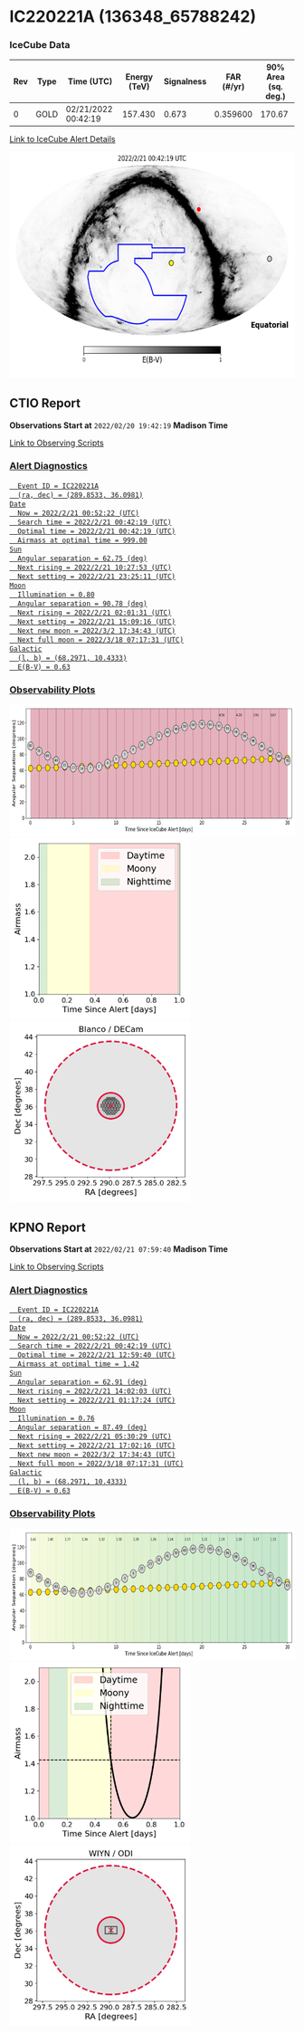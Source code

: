 # IC220221A (136348_65788242)

### IceCube Data

| Rev | Type | Time (UTC) | Energy (TeV) | Signalness | FAR (#/yr) | 90% Area (sq. deg.) |
| --- | --- | --- | --- | --- | --- | --- |
| 0 | GOLD | 02/21/2022  00:42:19 | 157.430 | 0.673 | 0.359600 | 170.67 |

<a href="https://gcn.gsfc.nasa.gov/gcn/notices_amon_g_b/136348_65788242.amon" target="_blank">Link to IceCube Alert Details</a>

<a href="https://rmorgan10.github.io/AlertMonitoring/IC220221A_0/CTIO_skymap.png" target="_blank">
  <img src="CTIO_skymap.png" alt="CTIO Skymap" style="width:700px;height:400px;">
</a>


## CTIO Report

**Observations Start at**  `2022/02/20 19:42:19`  **Madison Time**

<a href="https://github.com/rmorgan10/AlertMonitoring/blob/main/IC220221A_0/CTIO.json" target="_blank">Link to Observing Scripts

### Alert Diagnostics

```Event
  Event ID = IC220221A
  (ra, dec) = (289.8533, 36.0981)
Date
  Now = 2022/2/21 00:52:22 (UTC)
  Search time = 2022/2/21 00:42:19 (UTC)
  Optimal time = 2022/2/21 00:42:19 (UTC)
  Airmass at optimal time = 999.00
Sun
  Angular separation = 62.75 (deg)
  Next rising = 2022/2/21 10:27:53 (UTC)
  Next setting = 2022/2/21 23:25:11 (UTC)
Moon
  Illumination = 0.80
  Angular separation = 90.78 (deg)
  Next rising = 2022/2/21 02:01:31 (UTC)
  Next setting = 2022/2/21 15:09:16 (UTC)
  Next new moon = 2022/3/2 17:34:43 (UTC)
  Next full moon = 2022/3/18 07:17:31 (UTC)
Galactic
  (l, b) = (68.2971, 10.4333)
  E(B-V) = 0.63
```
### Observability Plots

<a href="https://rmorgan10.github.io/AlertMonitoring/IC220221A_0/CTIO_forecast.png" target="_blank">
  <img src="CTIO_forecast.png" alt="CTIO Forecast" style="width:700px;height:233px;">
</a>

<a href="https://rmorgan10.github.io/AlertMonitoring/IC220221A_0/CTIO_airmass.png" target="_blank">
  <img src="CTIO_airmass.png" alt="CTIO Airmass" style="width:320px;height:320px;">
</a>
<a href="https://rmorgan10.github.io/AlertMonitoring/IC220221A_0/CTIO_fov.png" target="_blank">
  <img src="CTIO_fov.png" alt="CTIO FoV" style="width:320px;height:320px;">
</a>


## KPNO Report

**Observations Start at**  `2022/02/21 07:59:40`  **Madison Time**

<a href="https://github.com/rmorgan10/AlertMonitoring/blob/main/IC220221A_0/KPNO.json" target="_blank">Link to Observing Scripts

### Alert Diagnostics

```Event
  Event ID = IC220221A
  (ra, dec) = (289.8533, 36.0981)
Date
  Now = 2022/2/21 00:52:22 (UTC)
  Search time = 2022/2/21 00:42:19 (UTC)
  Optimal time = 2022/2/21 12:59:40 (UTC)
  Airmass at optimal time = 1.42
Sun
  Angular separation = 62.91 (deg)
  Next rising = 2022/2/21 14:02:03 (UTC)
  Next setting = 2022/2/21 01:17:24 (UTC)
Moon
  Illumination = 0.76
  Angular separation = 87.49 (deg)
  Next rising = 2022/2/21 05:30:29 (UTC)
  Next setting = 2022/2/21 17:02:16 (UTC)
  Next new moon = 2022/3/2 17:34:43 (UTC)
  Next full moon = 2022/3/18 07:17:31 (UTC)
Galactic
  (l, b) = (68.2971, 10.4333)
  E(B-V) = 0.63
```
### Observability Plots

<a href="https://rmorgan10.github.io/AlertMonitoring/IC220221A_0/KPNO_forecast.png" target="_blank">
  <img src="KPNO_forecast.png" alt="KPNO Forecast" style="width:700px;height:233px;">
</a>

<a href="https://rmorgan10.github.io/AlertMonitoring/IC220221A_0/KPNO_airmass.png" target="_blank">
  <img src="KPNO_airmass.png" alt="KPNO Airmass" style="width:320px;height:320px;">
</a>
<a href="https://rmorgan10.github.io/AlertMonitoring/IC220221A_0/KPNO_fov.png" target="_blank">
  <img src="KPNO_fov.png" alt="KPNO FoV" style="width:320px;height:320px;">
</a>

